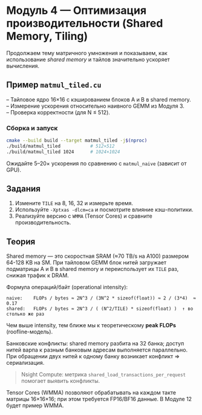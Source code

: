 # Модуль 4 — Оптимизация производительности (Shared Memory, Tiling)

Продолжаем тему матричного умножения и показываем, как использование *shared memory* и тайлов значительно ускоряет вычисления.

## Пример `matmul_tiled.cu`

– Тайловое ядро 16×16 с кэшированием блоков A и B в shared memory.  
– Измерение ускорения относительно наивного GEMM из Модуля 3.  
– Проверка корректности (для N ≤ 512).

### Сборка и запуск

```bash
cmake --build build --target matmul_tiled -j$(nproc)
./build/matmul_tiled           # 512×512
./build/matmul_tiled 1024      # 1024×1024
```

Ожидайте 5–20× ускорения по сравнению с `matmul_naive` (зависит от GPU).

## Задания

1. Измените `TILE` на 8, 16, 32 и измерьте время.
2. Используйте `-Xptxas -dlcm=ca` и посмотрите влияние кэш-политики.
3. Реализуйте версию с `WMMA` (Tensor Cores) и сравните производительность.

## Теория

Shared memory — это скоростная SRAM (≈70 TB/s на A100) размером 64-128 KB на SM. При тайловом GEMM блок нитей загружает подматрицы A и B в shared memory и переиспользует их `TILE` раз, снижая трафик к DRAM.

Формула операций/байт (operational intensity):
```
naive:    FLOPs / bytes ≈ 2N^3 / (3N^2 * sizeof(float)) ≈ 2 / (3*4)  ≈ 0.17
shared:   FLOPs / bytes ≈ 2N^3 / ( (N^2/TILE) * sizeof(float) )  ↑ во столько же раз
```

Чем выше intensity, тем ближе мы к теоретическому **peak FLOPs** (roofline-модель).

Банковские конфликты: shared memory разбита на 32 банка; доступ нитей варпа к разным банковым адресам выполняется параллельно. При обращении двух нитей к одному банку возникает конфликт ⇒ сериализация.

> Nsight Compute: метрика `shared_load_transactions_per_request` помогает выявить конфликты.

Tensor Cores (WMMA) позволяют обрабатывать на каждом такте матрицы 16×16×16; при этом требуется FP16/BF16 данные. В Модуле 12 будет пример WMMA. 